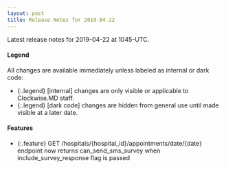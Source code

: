 ```yaml
---
layout: post
title: Release Notes for 2019-04-22
---
```


Latest release notes for 2019-04-22 at 1045-UTC.

<div class='legend' markdown='1'>

#### Legend

All changes are available immediately unless labeled as internal or dark code:

- {:.legend} [internal] changes are only visible or applicable to Clockwise.MD staff.
- {:.legend} [dark code] changes are hidden from general use until made visible at a later date.

</div>

<div class='features' markdown='1'>

#### Features

- {:.feature} GET /hospitals/{hospital_id}/appointments/date/{date} endpoint now returns can_send_sms_survey when include_survey_response flag is passed

</div>

